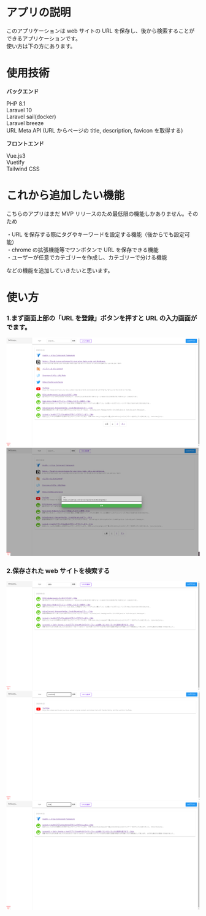 # アプリの説明

このアプリケーションは web サイトの URL を保存し、後から検索することができるアプリケーションです。  
使い方は下の方にあります。

# 使用技術

**バックエンド**

PHP 8.1  
Laravel 10  
Laravel sail(docker)  
Laravel breeze  
URL Meta API (URL からページの title, description, favicon を取得する)

**フロントエンド**

Vue.js3  
Vuetify  
Tailwind CSS

# これから追加したい機能

こちらのアプリはまだ MVP リリースのため最低限の機能しかありません。そのため

・URL を保存する際にタグやキーワードを設定する機能（後からでも設定可能）  
・chrome の拡張機能等でワンボタンで URL を保存できる機能  
・ユーザーが任意でカテゴリーを作成し、カテゴリーで分ける機能

などの機能を追加していきたいと思います。

# 使い方

### 1.まず画面上部の「URL を登録」ボタンを押すと URL の入力画面がでます。

![画像１](</images/%E3%82%B9%E3%82%AF%E3%83%AA%E3%83%BC%E3%83%B3%E3%82%B7%E3%83%A7%E3%83%83%E3%83%88%20(79).png>)
![画像２](</images/%E3%82%B9%E3%82%AF%E3%83%AA%E3%83%BC%E3%83%B3%E3%82%B7%E3%83%A7%E3%83%83%E3%83%88%20(80).png>)

### 2.保存された web サイトを検索する

![画像３](</images/%E3%82%B9%E3%82%AF%E3%83%AA%E3%83%BC%E3%83%B3%E3%82%B7%E3%83%A7%E3%83%83%E3%83%88%20(81).png>)
![画像４](</images/%E3%82%B9%E3%82%AF%E3%83%AA%E3%83%BC%E3%83%B3%E3%82%B7%E3%83%A7%E3%83%83%E3%83%88%20(82).png>)
![画像５](</images/%E3%82%B9%E3%82%AF%E3%83%AA%E3%83%BC%E3%83%B3%E3%82%B7%E3%83%A7%E3%83%83%E3%83%88%20(83).png>)
